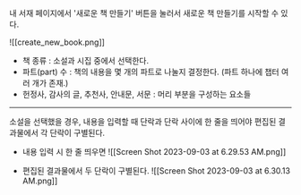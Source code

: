 
내 서재 페이지에서 '새로운 책 만들기' 버튼을 눌러서 새로운 책 만들기를 시작할 수 있다.

![[create_new_book.png]]

- 책 종류 : 소설과 시집 중에서 선택한다.
- 파트(part) 수 : 책의 내용을 몇 개의 파트로 나눌지 결정한다. (파트 하나에 챕터 여러 개가 존재.)
- 헌정사, 감사의 글, 추천사, 안내문, 서문 : 머리 부분을 구성하는 요소들



---

소설을 선택했을 경우, 내용을 입력할 때 단락과 단락 사이에 한 줄을 띄어야 편집된 결과물에서 각 단락이 구별된다.

- 내용 입력 시 한 줄 띄우면
![[Screen Shot 2023-09-03 at 6.29.53 AM.png]]

- 편집된 결과물에서 두 단락이 구별된다.
![[Screen Shot 2023-09-03 at 6.30.13 AM.png]]